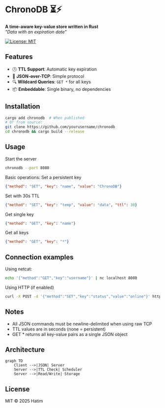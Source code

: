 # ChronoDB ⏳⚡

**A time-aware key-value store written in Rust**  
*"Data with an expiration date"*

[![License: MIT](https://img.shields.io/badge/license-MIT-blue.svg)](LICENSE)

## Features
- 🕒 **TTL Support**: Automatic key expiration
- 🚀 **JSON-over-TCP**: Simple protocol
- 🔍 **Wildcard Queries**: `GET *` for all keys
- 📦 **Embeddable**: Single binary, no dependencies

## Installation
```sh
cargo add chronodb  # When published
# Or from source:
git clone https://github.com/yourusername/chronodb
cd chronodb && cargo build --release
```

## Usage
Start the server
```sh
chronodb --port 8080
```

Basic operations:
Set a persistent key
```json
{"method": "SET", "key": "name", "value": "ChronoDB"}
```

Set with 30s TTL
```json
{"method": "SET", "key": "temp", "value": "data", "ttl": 30}
```

Get single key
```json
{"method": "GET", "key": "name"}
```

Get all keys
```json
{"method": "GET", "key": "*"}
```

## Connection examples
Using netcat:
```sh
echo '{"method":"GET","key":"username"}' | nc localhost 8080
```

Using HTTP (if enabled)
```sh
curl -X POST -d '{"method":"SET","key":"status","value":"online"}' http://localhost:8080
```

## Notes
- All JSON commands must be newline-delimited when using raw TCP
- TTL values are in seconds (none = persistent)
- GET * returns all key-value pairs as a single JSON object

## Architecture
```mermaid
graph TD
    Client -->|JSON| Server
    Server -->|TTL Check| Scheduler
    Server -->|Read/Write| Storage
```

## License
MIT © 2025 Hatim